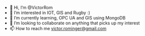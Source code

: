 - 👋 Hi, I’m @VictorRom
- 👀 I’m interested in IOT, GIS and Rugby :)
- 🌱 I’m currently learning, OPC UA and GIS using MongoDB 
- 💞️ I’m looking to collaborate on anything that picks up my interest
- 📫 How to reach me victor.rominger@gmail.com

<!---
VictorRom/VictorRom is a ✨ special ✨ repository because its `README.md` (this file) appears on your GitHub profile.
You can click the Preview link to take a look at your changes.
--->

